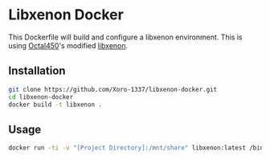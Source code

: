 # Libxenon Docker

This Dockerfile will build and configure a libxenon environment. This is using [Octal450](https://github.com/Octal450/)'s modified [libxenon](https://github.com/Octal450/libxenon).

## Installation

```bash
git clone https://github.com/Xoro-1337/libxenon-docker.git
cd libxenon-docker
docker build -t libxenon .
```

## Usage

```bash
docker run -ti -v "[Project Directory]:/mnt/share" libxenon:latest /bin/sh -c "su - libxenon"
```
